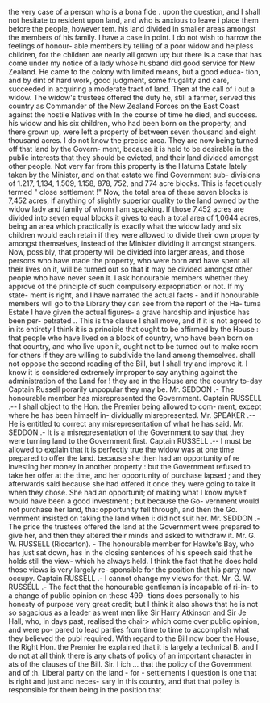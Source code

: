 the very case of a person who is a bona fide . upon the question, and I shall not hesitate to resident upon land, and who is anxious to leave i place them before the people, however tem. his land divided in smaller areas amongst the members of his family. I have a case in point. I do not wish to harrow the feelings of honour- able members by telling of a poor widow and helpless children, for the children are nearly all grown up; but there is a case that has come under my notice of a lady whose husband did good service for New Zealand. He came to the colony with limited means, but a good educa- tion, and by dint of hard work, good judgment, some frugality and care, succeeded in acquiring a moderate tract of land. Then at the call of i out a widow. The widow's trustees offered the duty he, still a farmer, served this country as Commander of the New Zealand Forces on the East Coast against the hostile Natives with In the course of time he died, and success. his widow and his six children, who had been born on the property, and there grown up, were left a property of between seven thousand and eight thousand acres. I do not know the precise arca. They are now being turned off that land by the Govern- ment, because it is held to be desirable in the public interests that they should be evicted, and their land divided amongst other people. Not very far from this property is the Hatuma Estate lately taken by the Minister, and on that estate we find Government sub- divisions of 1.217, 1,134, 1,509, 1.158, 878, 752, and 774 acre blocks. This is facetiously termed " close settlement !" Now, the total area of these seven blocks is 7,452 acres, if anything of slightly superior quality to the land owned by the widow lady and family of whom I am speaking. If those 7,452 acres are divided into seven equal blocks it gives to each a total area of 1,0644 acres, being an area which practically is exactly what the widow lady and six children would each retain if they were allowed to divide their own property amongst themselves, instead of the Minister dividing it amongst strangers. Now, possibly, that property will be divided into larger areas, and those persons who have made the property, who were born and have spent all their lives on it, will be turned out so that it may be divided amongst other people who have never seen it. I ask honourable members whether they approve of the principle of such compulsory expropriation or not. If my state- ment is right, and I have narrated the actual facts - and if honourable members will go to the Library they can see from the report of the Ha- tuma Estate I have given the actual figures- a grave hardship and injustice has been per- petrated .. This is the clause I shall move, and if it is not agreed to in its entirety I think it is a principle that ought to be affirmed by the House : that people who have lived on a block of country, who have been born on that country, and who live upon it, ought not to be turned out to make room for others if they are willing to subdivide the land among themselves. shall not oppose the second reading of the Bill, but I shall try and improve it. I know it is considered extremely improper to say anything against the administration of the Land for ! they are in the House and the country to-day Captain Russell porarily unpopular they may be. Mr. SEDDON .- The honourable member has misrepresented the Government. Captain RUSSELL .-- I shall object to the Hon. the Premier being allowed to com- ment, except where he has been himself in- dividually misrepresented. Mr. SPEAKER .-- He is entitled to correct any misrepresentation of what he has said. Mr. SEDDON .- It is a misrepresentation of the Government to say that they were turning land to the Government first. Captain RUSSELL .-- I must be allowed to explain that it is perfectly true the widow was at one time prepared to offer the land. because she then had an opportunity of re investing her money in another property : but the Government refused to take her offer at the time, and her opportunity of purchase lapsed ; and they afterwards said because she had offered it once they were going to take it when they chose. She had an opportunit; of making what I know myself would have been a good investment ; but because the Go- vernment would not purchase her land, tha: opportunity fell through, and then the Go. vernment insisted on taking the land when i: did not suit her. Mr. SEDDON .- The price the trustees offered the land at the Government were prepared to give her, and then they altered their minds and asked to withdraw it. Mr. G. W. RUSSELL (Riccarton). - The honourable member for Hawke's Bay, who has just sat down, has in the closing sentences of his speech said that he holds still the view- which he always held. I think the fact that he does hold those views is very largely re- sponsible for the position that his party now occupy. Captain RUSSELL .- I cannot change my views for that. Mr. G. W. RUSSELL .- The fact that the honourable gentleman is incapable of ri-in- to a change of public opinion on these 499- tions does personally to his honesty of purpose very great credit; but I think it also shows that he is not so sagacious as a leader as went men like Sir Harry Atkinson and Sir Je Hall, who, in days past, realised the chair> which come over public opinion, and were po- pared to lead parties from time to time to accomplish what they believed the publ required. With regard to the Bill now boer the House, the Right Hon. the Premier he explained that it is largely a technical B. and I do not at all think there is any chats of policy of an important character in ats of the clauses of the Bill. Sir. I ich ... that the policy of the Government and of :h. Liberal party on the land - for - settlements I question is one that is right and just and neces- sary in this country, and that that polley is responsible for them being in the position that 